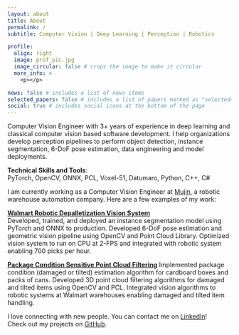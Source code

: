 ```yaml
---
layout: about
title: About
permalink: /
subtitle: Computer Vision | Deep Learning | Perception | Robotics

profile:
  align: right
  image: prof_pic.jpg
  image_circular: false # crops the image to make it circular
  more_info: >  
    <p></p>

news: false # includes a list of news items
selected_papers: false # includes a list of papers marked as "selected={true}"
social: true # includes social icons at the bottom of the page
---
```


Computer Vision Engineer with 3+ years of experience in deep learning and classical computer vision based software development. I help organizations develop perception pipelines to perform object detection, instance segmentation, 6-DoF pose estimation, data engineering and model deployments.  

**Technical Skills and Tools**:  
PyTorch, OpenCV, ONNX, PCL, Voxel-51, Datumaro, Python, C++, C#  

I am currently working as a Computer Vision Engineer at [Mujin](https://mujin-corp.com/), a robotic warehouse automation company. Here are a few examples of my work:  

**[Walmart Robotic Depalletization Vision System](https://abdul-mukit.github.io/projects/project_mujin_ai_vision/)**  
Developed, trained, and deployed an instance segmentation model using PyTorch and ONNX to production. Developed 6-DoF pose estimation and geometric vision pipeline using OpenCV and Point Cloud Library. Optimized vision system to run on CPU at 2-FPS and integrated with robotic system enabling 700 picks per hour.  

**[Package Condition Sensitive Point Cloud Filtering](https://abdul-mukit.github.io/projects/project_mujin_ai_vision/)**
Implemented package condition (damaged or tilted) estimation algorithm for cardboard boxes and packs of cans. Developed 3D point cloud filtering algorithms for damaged and tilted items using OpenCV and PCL. Integrated vision algorithms to robotic systems at Walmart warehouses enabling damaged and tilted item handling.  

I love connecting with new people. You can contact me on [LinkedIn](https://www.linkedin.com/in/abdul-mukit-in/)!  
Check out my projects on [GitHub](https://github.com/Abdul-Mukit).

<!-- Write your biography here. Tell the world about yourself. Link to your favorite [subreddit](http://reddit.com). You can put a picture in, too. The code is already in, just name your picture `prof_pic.jpg` and put it in the `img/` folder.

Put your address / P.O. box / other info right below your picture. You can also disable any of these elements by editing `profile` property of the YAML header of your `_pages/about.md`. Edit `_bibliography/papers.bib` and Jekyll will render your [publications page](/al-folio/publications/) automatically.

Link to your social media connections, too. This theme is set up to use [Font Awesome icons](https://fontawesome.com/) and [Academicons](https://jpswalsh.github.io/academicons/), like the ones below. Add your Facebook, Twitter, LinkedIn, Google Scholar, or just disable all of them. -->
